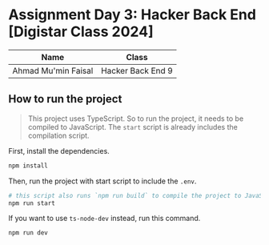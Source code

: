 # Assignment Day 3: Hacker Back End [Digistar Class 2024]

| Name                | Class             |
| ------------------- | ----------------- |
| Ahmad Mu'min Faisal | Hacker Back End 9 |

## How to run the project

> This project uses TypeScript. So to run the project, it needs to be compiled to JavaScript. The `start` script is already includes the compilation script.

First, install the dependencies.

```bash
npm install
```

Then, run the project with start script to include the `.env`.

```bash
# this script also runs `npm run build` to compile the project to JavaScript.
npm run start
```

If you want to use `ts-node-dev` instead, run this command.

```bash
npm run dev
```
